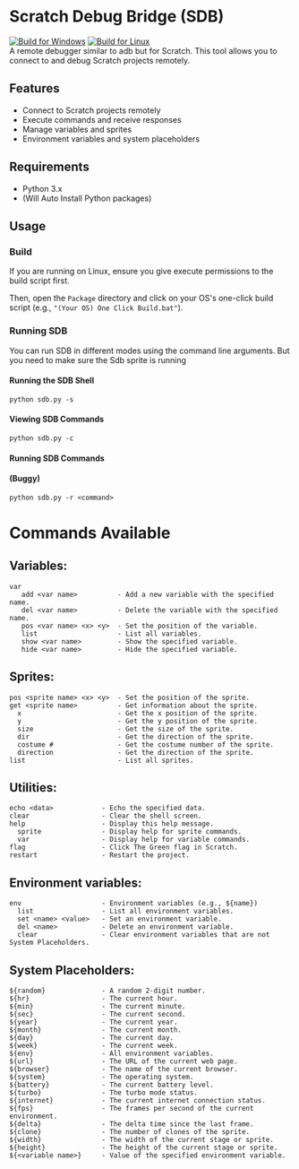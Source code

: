  

# Scratch Debug Bridge (SDB)

[![Build for Windows](https://github.com/CodeFoxy-Github/Scratch-Debug-Bridge/actions/workflows/winBuild.yml/badge.svg)](https://github.com/CodeFoxy-Github/Scratch-Debug-Bridge/actions/workflows/winBuild.yml)
[![Build for Linux](https://github.com/CodeFoxy-Github/Scratch-Debug-Bridge/actions/workflows/linuxBuild.yaml/badge.svg)](https://github.com/CodeFoxy-Github/Scratch-Debug-Bridge/actions/workflows/linuxBuild.yaml)<br>
A remote debugger similar to adb but for Scratch. This tool allows you to connect to and debug Scratch projects remotely.
## Features

*   Connect to Scratch projects remotely
*   Execute commands and receive responses
*   Manage variables and sprites
*   Environment variables and system placeholders

## Requirements

*   Python 3.x
*   (Will Auto Install Python packages)


## Usage

### Build

If you are running on Linux, ensure you give execute permissions to the build script first.

Then, open the `Package` directory and click on your OS's one-click build script (e.g., `"(Your OS) One Click Build.bat"`).

### Running SDB

You can run SDB in different modes using the command line arguments.
But you need to make sure the Sdb sprite is running
#### Running the SDB Shell

```
python sdb.py -s
```

#### Viewing SDB Commands

```
python sdb.py -c
```

#### Running SDB Commands
#### (Buggy)
```
python sdb.py -r <command>
```

# Commands Available

## Variables:

```
var
   add <var name>          - Add a new variable with the specified name.
   del <var name>          - Delete the variable with the specified name.
   pos <var name> <x> <y>  - Set the position of the variable.
   list                    - List all variables.
   show <var name>         - Show the specified variable.
   hide <var name>         - Hide the specified variable.
```

## Sprites:

```
pos <sprite name> <x> <y>  - Set the position of the sprite.
get <sprite name>          - Get information about the sprite.
  x                        - Get the x position of the sprite.
  y                        - Get the y position of the sprite.
  size                     - Get the size of the sprite.
  dir                      - Get the direction of the sprite.
  costume #                - Get the costume number of the sprite.
  direction                - Get the direction of the sprite.
list                       - List all sprites.
```

## Utilities:

```
echo <data>            - Echo the specified data.
clear                  - Clear the shell screen.
help                   - Display this help message.
  sprite               - Display help for sprite commands.
  var                  - Display help for variable commands.
flag                   - Click The Green flag in Scratch.
restart                - Restart the project.
```

## Environment variables:

```
env                    - Environment variables (e.g., ${name})
  list                 - List all environment variables.
  set <name> <value>   - Set an environment variable.
  del <name>           - Delete an environment variable.
  clear                - Clear environment variables that are not System Placeholders.
```

## System Placeholders:

```
${random}              - A random 2-digit number.
${hr}                  - The current hour.
${min}                 - The current minute.
${sec}                 - The current second.
${year}                - The current year.
${month}               - The current month.
${day}                 - The current day.
${week}                - The current week.
${env}                 - All environment variables.
${url}                 - The URL of the current web page.
${browser}             - The name of the current browser.
${system}              - The operating system.
${battery}             - The current battery level.
${turbo}               - The turbo mode status.
${internet}            - The current internet connection status.
${fps}                 - The frames per second of the current environment.
${delta}               - The delta time since the last frame.
${clone}               - The number of clones of the sprite.
${width}               - The width of the current stage or sprite.
${height}              - The height of the current stage or sprite.
${<variable name>}     - Value of the specified environment variable.
```
